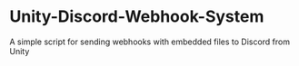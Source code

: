 # Unity-Discord-Webhook-System
A simple script for sending webhooks with embedded files to Discord from Unity
